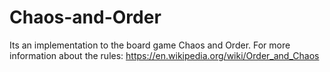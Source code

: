 # Chaos-and-Order
Its an implementation to the board game Chaos and Order.
For more information about the rules: https://en.wikipedia.org/wiki/Order_and_Chaos
